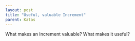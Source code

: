 ```yaml
---
layout: post
title: "Useful, valuable Increment"
parent: Katas
---
```

What makes an Increment valuable? What makes it useful?
